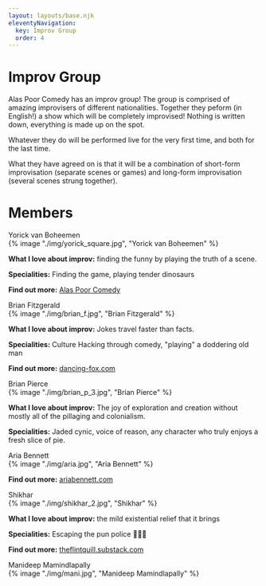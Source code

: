 ```yaml
---
layout: layouts/base.njk
eleventyNavigation:
  key: Improv Group
  order: 4
---
```


# Improv Group

Alas Poor Comedy has an improv group! The group is comprised of amazing improvisers of different nationalities. Together they peform (in English!) a show which will be completely improvised! Nothing is written down, everything is made up on the spot.

Whatever they do will be performed live for the very first time, and both for the last time.

What they have agreed on is that it will be a combination of short-form improvisation (separate scenes or games) and long-form improvisation (several scenes strung together).

# Members

<div class="cards">
  <div class="card-30">
    <div class="center-text-container">
      <div class="card-title">
        Yorick van Boheemen
      </div>
    </div>
    <div class="card-image-container">
      <div class="card-image">
        {% image "./img/yorick_square.jpg", "Yorick van Boheemen" %}
      </div>
    </div>
    <div class="center-text-container">
      <p></p>
      <p><b>What I love about improv:</b> finding the funny by playing the truth of a scene.</p>
      <p><b>Specialities:</b> Finding the game, playing tender dinosaurs</p>
      <p><b>Find out more:</b> <a href="/">Alas Poor Comedy</a></p>
    </div>
  </div>

  <div class="card-30">
    <div class="center-text-container">
      <div class="card-title">
        Brian Fitzgerald
      </div>
    </div>
    <div class="card-image-container">
      <div class="card-image">
        {% image "./img/brian_f.jpg", "Brian Fitzgerald" %}
      </div>
    </div>
    <div class="center-text-container">
      <p></p>
      <p><b>What I love about improv:</b> Jokes travel faster than facts.</p>
      <p><b>Specialities:</b> Culture Hacking through comedy, "playing" a doddering old man</p>
      <p><b>Find out more:</b> <a href="https://www.dancing-fox.com">dancing-fox.com</a></p>
    </div>
  </div>

  <div class="card-30">
    <div class="center-text-container">
      <div class="card-title">
        Brian Pierce
      </div>
    </div>
    <div class="card-image-container">
      <div class="card-image">
        {% image "./img/brian_p_3.jpg", "Brian Pierce" %}
      </div>
    </div>
    <div class="center-text-container">
      <p></p>
      <p></p>
      <p><b>What I love about improv:</b> The joy of exploration and creation without mostly all of the pillaging and colonialism.</p>
      <p><b>Specialities:</b> Jaded cynic, voice of reason, any character who truly enjoys a fresh slice of pie.</p>
    </div>
  </div>

  <div class="card-30">
    <div class="center-text-container">
      <div class="card-title">
        Aria Bennett
      </div>
    </div>
    <div class="card-image-container">
      <div class="card-image">
        {% image "./img/aria.jpg", "Aria Bennett" %}
      </div>
    </div>
    <div class="center-text-container">
      <p></p>
      <!-- <p><b>Specialities:</b> </p> -->
      <p><b>Find out more:</b> <a href="ariabennett.com">ariabennett.com</a></p>
    </div>
  </div>

  <div class="card-30">
    <div class="center-text-container">
      <div class="card-title">
        Shikhar
      </div>
    </div>
    <div class="card-image-container">
      <div class="card-image">
        {% image "./img/shikhar_2.jpg", "Shikhar" %}
      </div>
    </div>
    <div class="center-text-container">
      <p></p>
      <p><b>What I love about improv:</b> the mild existential relief that it brings</p>
      <p><b>Specialities:</b> Escaping the pun police 👮🏽‍♂️</p>
      <p><b>Find out more:</b> <a href="theflintquill.substack.com">theflintquill.substack.com</a></p>
</div>

  </div>

  <div class="card-30">
    <div class="center-text-container">
      <div class="card-title">
         Manideep Mamindlapally
      </div>
    </div>
    <div class="card-image-container">
      <div class="card-image">
        {% image "./img/mani.jpg", "Manideep Mamindlapally" %}
      </div>
    </div>
    <div class="center-text-container">
      <!-- <p></p>
      <p></p>
      <p><b>Specialities:</b> </p>
      <p><b>Find out more:</b> <a href=""></a></p> -->
    </div>
  </div>

  <!-- <div class="card-30">
    <div class="center-text-container">
      <div class="card-title">
        NAME
      </div>
    </div>
    <div class="card-image-container">
      <div class="card-image">

      </div>
    </div>
    <div class="center-text-container">
      <p></p>
      <p></p>
      <p><b>Specialities:</b> </p>
      <p><b>Find out more:</b> <a href=""></a></p>
    </div>
  </div> -->

  <!-- <div class="card-30">
    <div class="center-both-dir-container">
      <h1><i>More members to follow soon...</i></h1>
    </div> -->

  </div>
</div>
